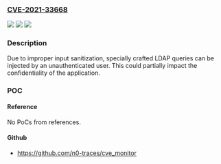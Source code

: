 ### [CVE-2021-33668](https://cve.mitre.org/cgi-bin/cvename.cgi?name=CVE-2021-33668)
![](https://img.shields.io/static/v1?label=Product&message=SAP%20InfraBox&color=blue)
![](https://img.shields.io/static/v1?label=Version&message=%3C%201.2.1%20&color=brightgreen)
![](https://img.shields.io/static/v1?label=Vulnerability&message=LDAP%20Injection&color=brightgreen)

### Description

Due to improper input sanitization, specially crafted LDAP queries can be injected by an unauthenticated user. This could partially impact the confidentiality of the application.

### POC

#### Reference
No PoCs from references.

#### Github
- https://github.com/n0-traces/cve_monitor

